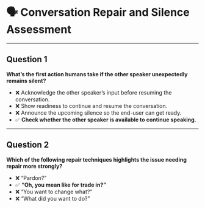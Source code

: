 # 🗣️ Conversation Repair and Silence Assessment  

---

## Question 1  
**What’s the first action humans take if the other speaker unexpectedly remains silent?**  
- ❌ Acknowledge the other speaker’s input before resuming the conversation.  
- ❌ Show readiness to continue and resume the conversation.  
- ❌ Announce the upcoming silence so the end-user can get ready.  
- ✅ **Check whether the other speaker is available to continue speaking.**  

---

## Question 2  
**Which of the following repair techniques highlights the issue needing repair more strongly?**  
- ❌ “Pardon?”  
- ✅ **“Oh, you mean like for trade in?”**  
- ❌ “You want to change what?”  
- ❌ “What did you want to do?”  
